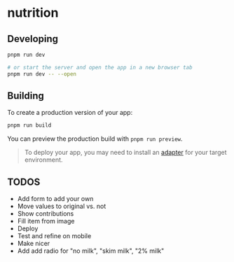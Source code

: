 # nutrition

## Developing

```bash
pnpm run dev

# or start the server and open the app in a new browser tab
pnpm run dev -- --open
```

## Building

To create a production version of your app:

```bash
pnpm run build
```

You can preview the production build with `pnpm run preview`.

> To deploy your app, you may need to install an [adapter](https://svelte.dev/docs/kit/adapters) for your target environment.

## TODOS

- Add form to add your own
- Move values to original vs. not
- Show contributions
- Fill item from image
- Deploy
- Test and refine on mobile
- Make nicer
- Add add radio for "no milk", "skim milk", "2% milk"
